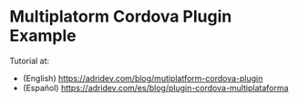 # Multiplatorm Cordova Plugin Example

Tutorial at:
  - (English) https://adridev.com/blog/mutiplatform-cordova-plugin
  - (Español) https://adridev.com/es/blog/plugin-cordova-multiplataforma
